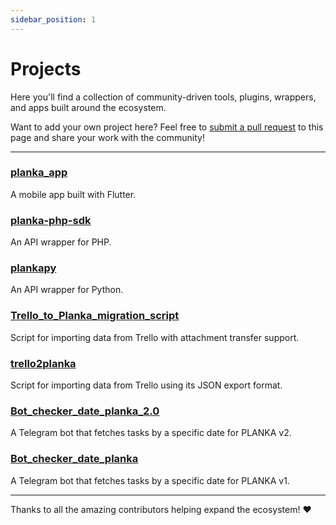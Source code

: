 ```yaml
---
sidebar_position: 1
---
```


# Projects

Here you'll find a collection of community-driven tools, plugins, wrappers, and apps built around the ecosystem.

Want to add your own project here? Feel free to [submit a pull request](https://github.com/plankanban/planka-docs/pulls) to this page and share your work with the community!

---

### [planka_app](https://github.com/LouisHDev/planka_app)

A mobile app built with Flutter.

### [planka-php-sdk](https://github.com/decole/planka-php-sdk)

An API wrapper for PHP.

### [plankapy](https://github.com/hwelch-fle/plankapy)

An API wrapper for Python.

### [Trello_to_Planka_migration_script](https://github.com/John-Gear/Trello_to_Planka_migration_script)

Script for importing data from Trello with attachment transfer support.

### [trello2planka](https://github.com/christophenne/trello2planka)

Script for importing data from Trello using its JSON export format.

### [Bot_checker_date_planka_2.0](https://github.com/John-Gear/Bot_checker_date_planka_2.0)

A Telegram bot that fetches tasks by a specific date for PLANKA v2.

### [Bot_checker_date_planka](https://github.com/John-Gear/Bot_checker_date_planka)

A Telegram bot that fetches tasks by a specific date for PLANKA v1.

---

Thanks to all the amazing contributors helping expand the ecosystem! ❤️
